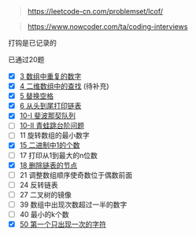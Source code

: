 > https://leetcode-cn.com/problemset/lcof/

> https://www.nowcoder.com/ta/coding-interviews

打钩是已记录的

已通过20题
- [x] [3 数组中重复的数字](./03.md)
- [x] [4 二维数组中的查找](./04.md) (待补充)
- [x] [5 替换空格](./05.md)
- [x] [6 从头到尾打印链表](./06.md)
- [x] [10-I 斐波那契队列](./10.md)
- [ ] [10-II 青蛙跳台阶问题](./10.md)
- [ ] 11 旋转数组的最小数字
- [x] [15 二进制中1的个数](./15.md)
- [ ] 17 打印从1到最大的n位数
- [x] [18 删除链表的节点  ](./18.md)
- [ ] 21 调整数组顺序使奇数位于偶数前面
- [ ] 24 反转链表
- [ ] 27 二叉树的镜像
- [ ] 39 数组中出现次数超过一半的数字
- [ ] 40 最小的k个数  
- [x] [50 第一个只出现一次的字符  ](./50.md)